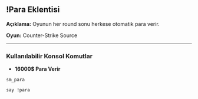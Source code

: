 ## !Para Eklentisi

**Açıklama:** Oyunun her round sonu herkese otomatik para verir.

**Oyun:** Counter-Strike Source

***

### Kullanılabilir Konsol Komutlar
- **16000$ Para Verir**
```
sm_para

say !para
```